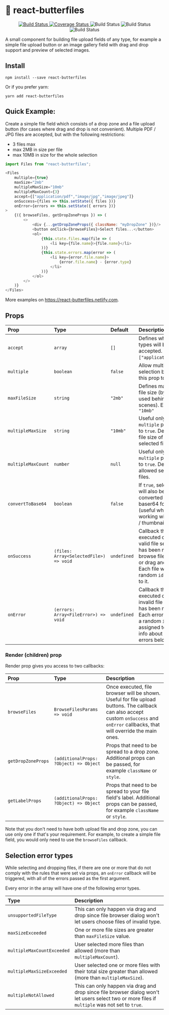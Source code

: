 # 🦋 react-butterfiles

<p align="center">
  <a href="https://travis-ci.org/doitadrian/react-butterfiles.svg?branch=master">
    <img alt="Build Status" src="https://travis-ci.org/doitadrian/react-butterfiles.svg?branch=master">
  </a>
  
  <a href='https://coveralls.io/github/doitadrian/react-butterfiles?branch=master'>
    <img src='https://coveralls.io/repos/github/doitadrian/react-butterfiles/badge.svg?branch=master' alt='Coverage Status' />
  </a>
  
  <img alt="Build Status" src="https://img.shields.io/npm/dw/react-butterfiles.svg">
  <img alt="Build Status" src="https://img.shields.io/badge/code_style-prettier-ff69b4.svg?style=flat-square">  
  <img alt="Build Status" src="https://img.shields.io/npm/types/react-butterfiles.svg">
</p>

A small component for building file upload fields of any type, for example a simple file upload button or 
an image gallery field with drag and drop support and preview of selected images. 

## Install
```
npm install --save react-butterfiles
```

Or if you prefer yarn: 
```
yarn add react-butterfiles
```

## Quick Example:
Create a simple file field which consists of a drop zone and a file upload button (for cases where drag 
and drop is not convenient). Multiple PDF / JPG files are accepted, but with the following restrictions:
 - 3 files max
 - max 2MB in size per file
 - max 10MB in size for the whole selection 

```javascript
import Files from "react-butterfiles";
```

```javascript
<Files
    multiple={true} 
    maxSize="2mb"
    multipleMaxSize="10mb"
    multipleMaxCount={3}
    accept={["application/pdf","image/jpg","image/jpeg"]}
    onSuccess={files => this.setState({ files })}
    onError={errors => this.setState({ errors })}
>
    {({ browseFiles, getDropZoneProps }) => (
        <>
            <div {...getDropZoneProps({ className: "myDropZone" })}/>
            <button onClick={browseFiles}>Select files...</button>
            <ol>
                {this.state.files.map(file => (
                    <li key={file.name}>{file.name}</li>
                ))}
                {this.state.errors.map(error => (
                    <li key={error.file.name}>
                        {error.file.name} - {error.type}
                    </li>
                ))}
            </ol>
        </>
    )}
</Files>
```

More examples on https://react-butterfiles.netlify.com.

## Props

| Prop                | Type                                    | Default   | Description                                                                                                           |
| :------------------ | :-------------------------------------- | :-------- | :-------------------------------------------------------------------------------------------------------------------- |
| `accept`              | `array`                                   | `[]`        | Defines which file types will be accepted. Example: `["application/pdf"]`.                                            |
| `multiple`            | `boolean`                                 | `false`     | Allow multiple file selection by setting this prop to `true.                                                          |
| `maxFileSize`         | `string`                                  | `"2mb"`     | Defines maximum file size (bytes lib used behind the scenes). Example: `"10mb"`                                       |
| `multipleMaxSize`     | `string`                                  | `"10mb"`    | Useful only if `multiple` prop is set to `true`. Defines max. file size of all selected files.                      |
| `multipleMaxCount`    | `number`                                  | `null`    | Useful only if `multiple` prop is set to `true`. Defines max. allowed selected files.                    |
| `convertToBase64`     | `boolean`                                 | `false`     | If `true`, selected files will also be converted to baser64 format (useful when working with images / thumbnails).    |
| `onSuccess`           | `(files: Array<SelectedFile>) => void` | `undefined` | Callback that will get executed once a valid file selection has been made (via browse files dialog or drag and drop). Each file will have a random `id` assigned to it. |
| `onError`             | `(errors: Array<FileError>) => void`      | `undefined` | Callback that will get executed once an invalid file selection has been made. Each error will have a random `id` assigned to it. More info about possible errors below.  |

### Render (children) prop

Render prop gives you access to two callbacks:

| Prop                | Type                                    |  Description                      |
| :------------------ | :-------------------------------------- | :----------------------------------
| `browseFiles`       | `BrowseFilesParams => void`             | Once executed, file browser will be shown. Useful for file upload buttons. The callback can also accept custom `onSuccess` and `onError` callbacks, that will override the main ones. |
| `getDropZoneProps`  | `(additionalProps: ?Object) => Object`  | Props that need to be spread to a drop zone. Additional props can be passed, for example `className` or `style`. |
| `getLabelProps`  | `(additionalProps: ?Object) => Object`  | Props that need to be spread to your file field's label. Additional props can be passed, for example `className` or `style`. |

Note that you don't need to have both upload file and drop zone, you can use only one if that's your requirement. 
For example, to create a simple file field, you would only need to use the `browseFiles` callback.

## Selection error types
While selecting and dropping files, if there are one or more that do not comply with the rules that were set via props, an `onError` callback will be triggered, with all of the errors passed as the first argument.

Every error in the array will have one of the following error types.

| Type                | Description
| :------------------ | :-------------------
| `unsupportedFileType`              | This can only happen via drag and drop since file browser dialog won't let users choose files of invalid type.
| `maxSizeExceeded`            | One or more file sizes are greater than `maxFileSize` value.
| `multipleMaxCountExceeded`            | User selected more files than allowed (more than `multipleMaxCount`).
| `multipleMaxSizeExceeded` | User selected one or more files with their total size greater than allowed (more than `multipleMaxSize`).
| `multipleNotAllowed`         | This can only happen via drag and drop since file browser dialog won't let users select two or more files if `multiple` was not set to `true`.
